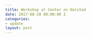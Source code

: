 ```yaml
---
title: Workshop at Center on Halsted
date: 2017-08-20 00:00:00 Z
categories:
- update
layout: post
---
```

